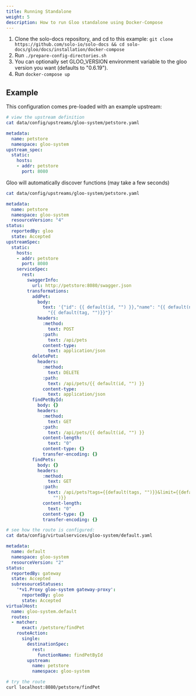 ```yaml
---
title: Running Standalone
weight: 5
description: How to run Gloo standalone using Docker-Compose
---
```


1. Clone the solo-docs repository, and cd to this example: `git clone https://github.com/solo-io/solo-docs && cd solo-docs/gloo/docs/installation/docker-compose`
1. Run `./prepare-config-directories.sh`
1. You can optionally set GLOO_VERSION environment variable to the gloo version you want (defaults to "0.6.19").
1. Run `docker-compose up`

## Example

This configuration comes pre-loaded with an example upstream:

```bash
# view the upstream definition
cat data/config/upstreams/gloo-system/petstore.yaml
```

```yaml
metadata:
  name: petstore
  namespace: gloo-system
upstream_spec:
  static:
    hosts:
    - addr: petstore
      port: 8080
```

Gloo will automatically discover functions (may take a few seconds)

```bash
cat data/config/upstreams/gloo-system/petstore.yaml
```

```yaml
metadata:
  name: petstore
  namespace: gloo-system
  resourceVersion: "4"
status:
  reportedBy: gloo
  state: Accepted
upstreamSpec:
  static:
    hosts:
    - addr: petstore
      port: 8080
    serviceSpec:
      rest:
        swaggerInfo:
          url: http://petstore:8080/swagger.json
        transformations:
          addPet:
            body:
              text: '{"id": {{ default(id, "") }},"name": "{{ default(name, "")}}","tag":
                "{{ default(tag, "")}}"}'
            headers:
              :method:
                text: POST
              :path:
                text: /api/pets
              content-type:
                text: application/json
          deletePet:
            headers:
              :method:
                text: DELETE
              :path:
                text: /api/pets/{{ default(id, "") }}
              content-type:
                text: application/json
          findPetById:
            body: {}
            headers:
              :method:
                text: GET
              :path:
                text: /api/pets/{{ default(id, "") }}
              content-length:
                text: "0"
              content-type: {}
              transfer-encoding: {}
          findPets:
            body: {}
            headers:
              :method:
                text: GET
              :path:
                text: /api/pets?tags={{default(tags, "")}}&limit={{default(limit,
                  "")}}
              content-length:
                text: "0"
              content-type: {}
              transfer-encoding: {}
```

```bash
# see how the route is configured:
cat data/config/virtualservices/gloo-system/default.yaml
```

```yaml
metadata:
  name: default
  namespace: gloo-system
  resourceVersion: "2"
status:
  reportedBy: gateway
  state: Accepted
  subresourceStatuses:
    '*v1.Proxy gloo-system gateway-proxy':
      reportedBy: gloo
      state: Accepted
virtualHost:
  name: gloo-system.default
  routes:
  - matcher:
      exact: /petstore/findPet
    routeAction:
      single:
        destinationSpec:
          rest:
            functionName: findPetById
        upstream:
          name: petstore
          namespace: gloo-system
```

```bash
# try the route
curl localhost:8080/petstore/findPet
```